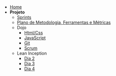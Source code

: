 - [Home](/)
- **Projeto**
  * [Sprints](Index/sprintsIndex.md)
  * [Plano de Metodologia, Ferramentas e Métricas](Project/methodology.md)
  * Dojo
    * [Html/Css](Dojos/html-css.md)
    * [JavaScript](Dojos/javascript.md)
    * [Git](Dojos/git.md)
    * [Scrum](Dojos/scrum.md)
  * Lean Inception
    * [Dia 2](LeanInception/dia2.md)
    * [Dia 3](LeanInception/dia3.md) 
    * [Dia 4](LeanInception/dia4.md) 